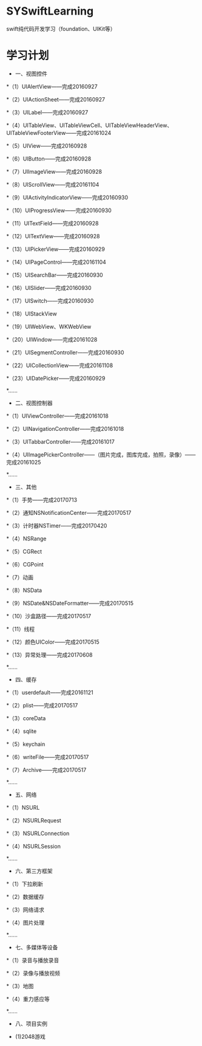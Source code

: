# SYSwiftLearning
swift纯代码开发学习（foundation、UIKit等）

# 学习计划
 * 一、视图控件

  *（1）UIAlertView——完成20160927

  *（2）UIActionSheet——完成20160927

  *（3）UILabel——完成20160927

  *（4）UITableView、UITableViewCell、UITableViewHeaderView、UITableViewFooterView——完成20161024

  *（5）UIView——完成20160928

  *（6）UIButton——完成20160928

  *（7）UIImageView——完成20160928

  *（8）UIScrollView——完成20161104

  *（9）UIActivityIndicatorView——完成20160930

  *（10）UIProgressView——完成20160930

  *（11）UITextField——完成20160928

  *（12）UITextView——完成20160928

  *（13）UIPickerView——完成20160929

  *（14）UIPageControl——完成20161104

  *（15）UISearchBar——完成20160930

  *（16）UISlider——完成20160930

  *（17）UISwitch——完成20160930

  *（18）UIStackView

  *（19）UIWebView、WKWebView

  *（20）UIWindow——完成20161028

  *（21）UISegmentController——完成20160930

  *（22）UICollectionView——完成20161108

  *（23）UIDatePicker——完成20160929

  *……

 * 二、视图控制器

  *（1）UIViewController——完成20161018

  *（2）UINavigationController——完成20161018

  *（3）UITabbarController——完成20161017

  *（4）UIImagePickerController——（图片完成，图库完成，拍照，录像）——完成20161025

  *……

 * 三、其他

  *（1）手势——完成20170713

  *（2）通知NSNotificationCenter——完成20170517

  *（3）计时器NSTimer——完成20170420

  *（4）NSRange

  *（5）CGRect

  *（6）CGPoint

  *（7）动画

  *（8）NSData

  *（9）NSDate&NSDateFormatter——完成20170515

  *（10）沙盒路径——完成20170517

  *（11）线程

  *（12）颜色UIColor——完成20170515

  *（13）异常处理——完成20170608

  *……

 * 四、缓存

  *（1）userdefault——完成20161121

  *（2）plist——完成20170517

  *（3）coreData

  *（4）sqlite

  *（5）keychain

  *（6）writeFile——完成20170517

  *（7）Archive——完成20170517

  *……

 * 五、网络

  *（1）NSURL

  *（2）NSURLRequest

  *（3）NSURLConnection

  *（4）NSURLSession

  *……

 * 六、第三方框架

  *（1）下拉刷新

  *（2）数据缓存

  *（3）网络请求

  *（4）图片处理

  *……

 * 七、多媒体等设备

  *（1）录音与播放录音

  *（2）录像与播放视频

  *（3）地图

  *（4）重力感应等

  *……

 * 八、项目实例
  
  * (1)2048游戏


